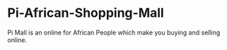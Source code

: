 # Pi-African-Shopping-Mall
Pi Mall is an online for African People which make you buying and selling online.
